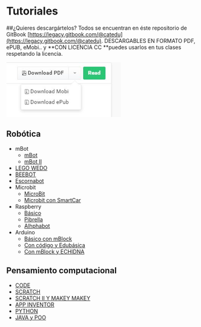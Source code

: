 # Tutoriales

##¿Quieres descargártelos? 
Todos se encuentran en éste repositorio de GitBook [https://legacy.gitbook.com/@catedu](https://legacy.gitbook.com/@catedu). DESCARGABLES EN FORMATO PDF, ePUB, eMobi.. y **CON LICENCIA CC **puedes usarlos en tus clases respetando la licencia.

![](/assets/descarga.jpg.jpg)

## Robótica

* mBot
  * [mBot](https://catedu.gitbooks.io/robotica-educativa-con-mbot/content/)
  * [mBot II](https://catedu.gitbooks.io/robotica-educativa-con-mbot-ii/content/)
* [LEGO WEDO](https://catedu.gitbooks.io/ensena-pensamiento-computacional-con-lego-wedo/content/)
* [BEEBOT](https://catedu.gitbooks.io/robotica-en-infantil-con-bee-bot/content/)
* [Escornabot](https://catedu.gitbooks.io/escornabots/content/)
* Microbit
  * [MicroBit](https://catedu.gitbooks.io/micro-bit/content/)
  * [Microbit con SmartCar](https://catedu.gitbooks.io/smartcar-micro-bit/content/)
* Raspberry
  * [Básico](https://catedu.gitbooks.io/raspberry-muy-basico/content/)
  * [Pibrella](https://catedu.gitbooks.io/pibrella/content/)
  * [Alhphabot](https://catedu.gitbooks.io/alphabot/content/)
* Arduino
  * [Básico con mBlock](https://catedu.gitbooks.io/ensena-pensamiento-computacional-con-arduino/content/)
  * [Con código y Edubásica](https://catedu.gitbooks.io/programa-arduino-mediante-codigo/content/)
  * [Con mBlock y ECHIDNA](https://catedu.gitbooks.io/programa-arduino-con-echidna/content/)

## Pensamiento computacional

* [CODE](https://catedu.gitbooks.io/ensena-pensamiento-computacional-con-code-org/content/)
* [SCRATCH](https://catedu.gitbooks.io/ensena-pensamiento-computacional-con-scratch/content/)
* [SCRATCH II Y MAKEY MAKEY](https://catedu.gitbooks.io/scratch-avanzado-y-makey-makey/content/)
* [APP INVENTOR](https://catedu.gitbooks.io/app-inventor/content/)
* [PYTHON](https://catedu.gitbooks.io/introduccion-a-python/content/)
* [JAVA y POO](https://catedu.gitbooks.io/programacion-orientada-a-objetos-java/content/)



